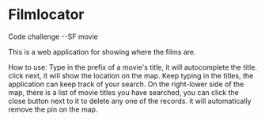 # Filmlocator
Code challenge --SF movie

This is a web application for showing where the films are.

How to use:
Type in the prefix of a movie's title, it will autocomplete the title. click next, it will show the location on the map.
Keep typing in the titles, the application can keep track of your search. 
On the right-lower side of the map, there is a list of movie titles you have searched, you can click the close button next to it 
to delete any one of the records. it will automatically remove the pin on the map.
